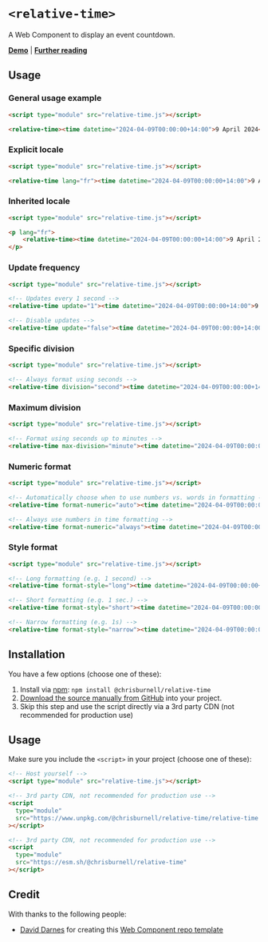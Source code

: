 # `<relative-time>`

A Web Component to display an event countdown.

**[Demo](https://chrisburnell.github.io/relative-time/demo.html)** | **[Further reading](https://chrisburnell.com/relative-time/)**

## Usage

### General usage example

```html
<script type="module" src="relative-time.js"></script>

<relative-time><time datetime="2024-04-09T00:00:00+14:00">9 April 2024</time></relative-time>
```

### Explicit locale

```html
<script type="module" src="relative-time.js"></script>

<relative-time lang="fr"><time datetime="2024-04-09T00:00:00+14:00">9 April 2024</time></relative-time>
```

### Inherited locale

```html
<script type="module" src="relative-time.js"></script>

<p lang="fr">
    <relative-time><time datetime="2024-04-09T00:00:00+14:00">9 April 2024</time></relative-time>
</p>
```

### Update frequency

```html
<script type="module" src="relative-time.js"></script>

<!-- Updates every 1 second -->
<relative-time update="1"><time datetime="2024-04-09T00:00:00+14:00">9 April 2024</time></relative-time>

<!-- Disable updates -->
<relative-time update="false"><time datetime="2024-04-09T00:00:00+14:00">9 April 2024</time></relative-time>
```

### Specific division

```html
<script type="module" src="relative-time.js"></script>

<!-- Always format using seconds -->
<relative-time division="second"><time datetime="2024-04-09T00:00:00+14:00">9 April 2024</time></relative-time>
```

### Maximum division

```html
<script type="module" src="relative-time.js"></script>

<!-- Format using seconds up to minutes -->
<relative-time max-division="minute"><time datetime="2024-04-09T00:00:00+14:00">9 April 2024</time></relative-time>
```

### Numeric format

```html
<script type="module" src="relative-time.js"></script>

<!-- Automatically choose when to use numbers vs. words in formatting -->
<relative-time format-numeric="auto"><time datetime="2024-04-09T00:00:00+14:00">9 April 2024</time></relative-time>

<!-- Always use numbers in time formatting -->
<relative-time format-numeric="always"><time datetime="2024-04-09T00:00:00+14:00">9 April 2024</time></relative-time>
```

### Style format

```html
<script type="module" src="relative-time.js"></script>

<!-- Long formatting (e.g. 1 second) -->
<relative-time format-style="long"><time datetime="2024-04-09T00:00:00+14:00">9 April 2024</time></relative-time>

<!-- Short formatting (e.g. 1 sec.) -->
<relative-time format-style="short"><time datetime="2024-04-09T00:00:00+14:00">9 April 2024</time></relative-time>

<!-- Narrow formatting (e.g. 1s) -->
<relative-time format-style="narrow"><time datetime="2024-04-09T00:00:00+14:00">9 April 2024</time></relative-time>
```

## Installation

You have a few options (choose one of these):

1. Install via [npm](https://www.npmjs.com/package/@chrisburnell/relative-time): `npm install @chrisburnell/relative-time`
1. [Download the source manually from GitHub](https://github.com/chrisburnell/relative-time/releases) into your project.
1. Skip this step and use the script directly via a 3rd party CDN (not recommended for production use)

## Usage

Make sure you include the `<script>` in your project (choose one of these):

```html
<!-- Host yourself -->
<script type="module" src="relative-time.js"></script>
```

```html
<!-- 3rd party CDN, not recommended for production use -->
<script
  type="module"
  src="https://www.unpkg.com/@chrisburnell/relative-time/relative-time.js"
></script>
```

```html
<!-- 3rd party CDN, not recommended for production use -->
<script
  type="module"
  src="https://esm.sh/@chrisburnell/relative-time"
></script>
```

## Credit

With thanks to the following people:

- [David Darnes](https://darn.es) for creating this [Web Component repo template](https://github.com/daviddarnes/component-template)

